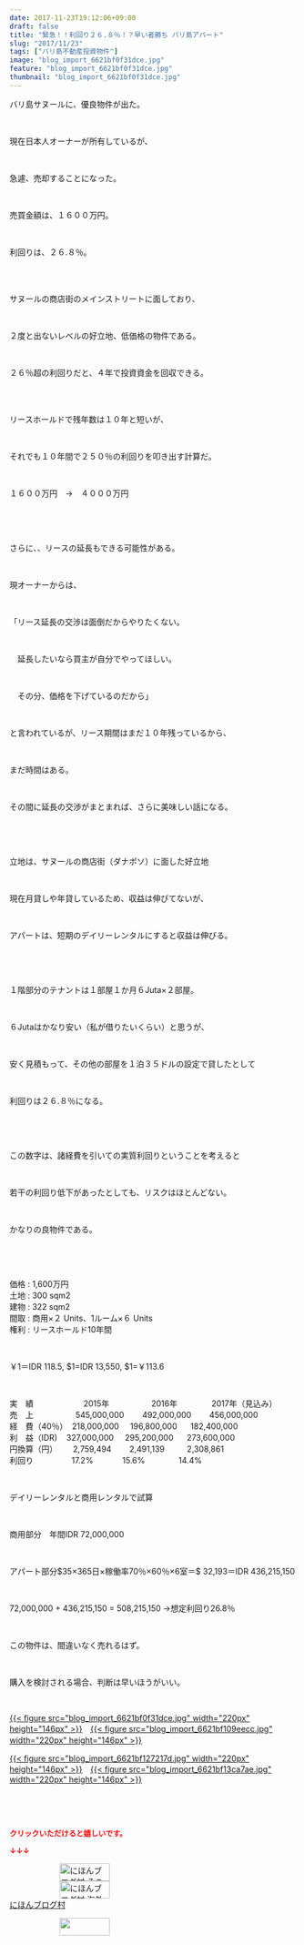 ```yaml
---
date: 2017-11-23T19:12:06+09:00
draft: false
title: "緊急！！利回り２６.８％！？早い者勝ち バリ島アパート"
slug: "2017/11/23"
tags: ["バリ島不動産投資物件"]
image: "blog_import_6621bf0f31dce.jpg"
feature: "blog_import_6621bf0f31dce.jpg"
thumbnail: "blog_import_6621bf0f31dce.jpg"
---
```

<p>バリ島サヌールに、優良物件が出た。</p><p> </p><p>現在日本人オーナーが所有しているが、</p><p> </p><p>急遽、売却することになった。</p><p> </p><p>売買金額は、１６００万円。</p><p> </p><p>利回りは、２６.８％。</p><p> </p><p><br/>サヌールの商店街のメインストリートに面しており、</p><p> </p><p>２度と出ないレベルの好立地、低価格の物件である。</p><p> </p><p>２６％超の利回りだと、４年で投資資金を回収できる。</p><p> </p><p><br/>リースホールドで残年数は１０年と短いが、</p><p> </p><p>それでも１０年間で２５０％の利回りを叩き出す計算だ。</p><p> </p><p>１６００万円　→　４０００万円</p><p> </p><p> </p><p>さらに、、リースの延長もできる可能性がある。</p><p> </p><p>現オーナーからは、</p><p> </p><p>「リース延長の交渉は面倒だからやりたくない。</p><p> </p><p>　延長したいなら買主が自分でやってほしい。</p><p> </p><p>　その分、価格を下げているのだから」</p><p> </p><p>と言われているが、リース期間はまだ１０年残っているから、</p><p> </p><p>まだ時間はある。</p><p> </p><p>その間に延長の交渉がまとまれば、さらに美味しい話になる。</p><p> </p><p> </p><p>立地は、サヌールの商店街（ダナポソ）に面した好立地</p><p> </p><p>現在月貸しや年貸しているため、収益は伸びてないが、</p><p> </p><p>アパートは、短期のデイリーレンタルにすると収益は伸びる。</p><p> </p><p> </p><p>１階部分のテナントは１部屋１か月６Juta×２部屋。</p><p> </p><p>６Jutaはかなり安い（私が借りたいくらい）と思うが、</p><p> </p><p>安く見積もって、その他の部屋を１泊３５ドルの設定で貸したとして</p><p> </p><p>利回りは２６.８％になる。</p><p> </p><p> </p><p>この数字は、諸経費を引いての実質利回りということを考えると</p><p> </p><p>若干の利回り低下があったとしても、リスクはほとんどない。</p><p> </p><p>かなりの良物件である。</p><p> </p><p> </p><p>価格 : 1,600万円<br/>土地 : 300 sqm2<br/>建物 : 322 sqm2<br/>間取 : 商用×２ Units、1ルーム×６ Units<br/>権利 : リースホールド10年間</p><p> </p><p>￥1＝IDR 118.5, $1=IDR 13,550, $1=￥113.6</p><p> </p><p>実　績 　　　　　　2015年　　　 　　2016年　　　 　2017年（見込み）<br/>売　上 　　　　　545,000,000 　　492,000,000 　　456,000,000<br/>経　費（40％）  218,000,000     196,800,000      182,400,000<br/>利　益（IDR)    327,000,000     295,200,000      273,600,000<br/>円換算（円）       2,759,494        2,491,139          2,308,861<br/>利回り                 17.2%             15.6%               14.4%</p><p> </p><p>デイリーレンタルと商用レンタルで試算</p><p> </p><p>商用部分　年間IDR 72,000,000</p><p> </p><p>アパート部分$35×365日×稼働率70％×60％×6室＝$ 32,193＝IDR 436,215,150</p><p> </p><p>72,000,000 + 436,215,150 = 508,215,150 →想定利回り26.8％</p><p> </p><p>この物件は、間違いなく売れるはず。</p><p> </p><p>購入を検討される場合、判断は早いほうがいい。</p><p> </p><p><a href="blog_import_6621bf0f31dce.jpg">{{< figure src="blog_import_6621bf0f31dce.jpg" width="220px" height="146px" >}}</a>　<a href="blog_import_6621bf109eecc.jpg">{{< figure src="blog_import_6621bf109eecc.jpg" width="220px" height="146px" >}}</a>　</p><p><a href="blog_import_6621bf127217d.jpg">{{< figure src="blog_import_6621bf127217d.jpg" width="220px" height="146px" >}}</a>　<a href="blog_import_6621bf13ca7ae.jpg">{{< figure src="blog_import_6621bf13ca7ae.jpg" width="220px" height="146px" >}}</a></p><p> </p><p> </p><p><font color="#ff0000" size="2"><strong>クリックいただけると嬉しいです。</strong></font></p><p><font color="#ff0000" size="2"><strong>↓↓↓</strong></font></p><p><a href="ranking.html?p_cid=01260127" id="&amp;blogmura_banner" target="_blank"><img alt="にほんブログ村 その他生活ブログ 不動産投資へ" border="0" height="31" src="data:image/svg+xml;charset=utf-8,%3Csvg%20xmlns%3D%22http%3A%2F%2Fwww.w3.org%2F2000%2Fsvg%22%20title%3D%22Placeholder%20for%20Images%22%20role%3D%22presentation%22%20viewBox%3D%220%200%2088%2031%22%20%2F%3E" width="88" data-src="https://img-proxy.blog-video.jp/images?url=http%3A%2F%2Flife.blogmura.com%2Fhudousantoushi%2Fimg%2Fhudousantoushi88_31.gif" style="aspect-ratio: auto 88 / 31;"/><noscript><img alt="にほんブログ村 その他生活ブログ 不動産投資へ" border="0" height="31" src="https://img-proxy.blog-video.jp/images?url=http%3A%2F%2Flife.blogmura.com%2Fhudousantoushi%2Fimg%2Fhudousantoushi88_31.gif" width="88"></noscript></a><br/><a href="ranking.html?p_cid=01260127" target="_blank"><img alt="にほんブログ村 海外生活ブログ バリ島情報へ" border="0" height="31" src="data:image/svg+xml;charset=utf-8,%3Csvg%20xmlns%3D%22http%3A%2F%2Fwww.w3.org%2F2000%2Fsvg%22%20title%3D%22Placeholder%20for%20Images%22%20role%3D%22presentation%22%20viewBox%3D%220%200%2088%2031%22%20%2F%3E" width="88" data-src="https://img-proxy.blog-video.jp/images?url=http%3A%2F%2Foverseas.blogmura.com%2Fbali%2Fimg%2Fbali88_31.gif" style="aspect-ratio: auto 88 / 31;"/><noscript><img alt="にほんブログ村 海外生活ブログ バリ島情報へ" border="0" height="31" src="https://img-proxy.blog-video.jp/images?url=http%3A%2F%2Foverseas.blogmura.com%2Fbali%2Fimg%2Fbali88_31.gif" width="88"></noscript></a><br/><a href="ranking.html?p_cid=01260127" target="_blank">にほんブログ村</a></p><p><a href="link.php?1804582" title="人気ブログランキングへ"><img border="0" height="31" src="data:image/svg+xml;charset=utf-8,%3Csvg%20xmlns%3D%22http%3A%2F%2Fwww.w3.org%2F2000%2Fsvg%22%20title%3D%22Placeholder%20for%20Images%22%20role%3D%22presentation%22%20viewBox%3D%220%200%2088%2031%22%20%2F%3E" width="88" data-src="https://blog.with2.net/img/banner/banner_22.gif" style="aspect-ratio: auto 88 / 31;"/><noscript><img border="0" height="31" src="https://blog.with2.net/img/banner/banner_22.gif" width="88"></noscript></a></p>

